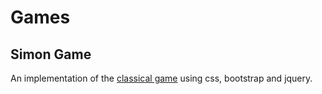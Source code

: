 # Games
## Simon Game
An implementation of the [classical game](https://en.wikipedia.org/wiki/Simon_(game)) using css, bootstrap and jquery.
